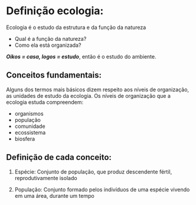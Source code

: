 
# Definição ecologia:

Ecologia é o estudo da estrutura e da função da natureza
- Qual é a função da natureza?
- Como ela está organizada?

***Oikos = casa, logos = estudo***, então é o estudo do ambiente.


## Conceitos fundamentais:

Alguns dos termos mais básicos dizem respeito aos níveis de organização, as unidades de estudo da ecologia. Os níveis de organização que a ecologia estuda compreendem:
- organismos
- população
- comunidade
- ecossistema 
- biosfera

## Definição de cada conceito:

1) Espécie:
	Conjunto de população, que produz descendente fértil, reprodutivamente isolado
	
2) População:
	Conjunto formado pelos indivíduos de uma espécie vivendo em uma área, durante um tempo
	